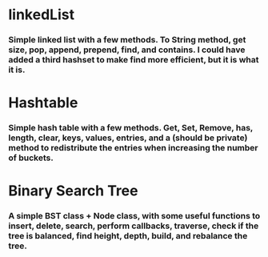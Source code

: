 # linkedList
### Simple linked list with a few methods. To String method, get size, pop, append, prepend, find, and contains. I could have added a third hashset to make find more efficient, but it is what it is.

# Hashtable
### Simple hash table with a few methods. Get, Set, Remove, has, length, clear, keys, values, entries, and a (should be private) method to redistribute the entries when increasing the number of buckets.

# Binary Search Tree
### A simple BST class + Node class, with some useful functions to insert, delete, search, perform callbacks, traverse, check if the tree is balanced, find height, depth, build, and rebalance the tree.
